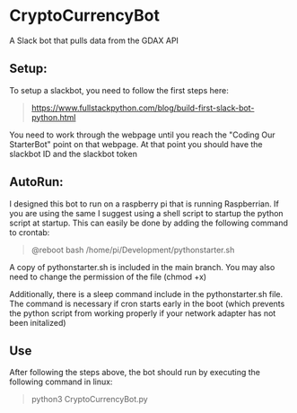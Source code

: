 # CryptoCurrencyBot
A Slack bot that pulls data from the GDAX API

## Setup:

To setup a slackbot, you need to follow the first steps here: 
> https://www.fullstackpython.com/blog/build-first-slack-bot-python.html

You need to work through the webpage until you reach the "Coding Our StarterBot" point on that webpage.
At that point you should have the slackbot ID and the slackbot token

## AutoRun:

I designed this bot to run on a raspberry pi that is running Raspberrian. If you are using the same I suggest using a shell script to startup the python script at startup. This can easily be done by adding the following command to crontab:

> @reboot bash /home/pi/Development/pythonstarter.sh

A copy of pythonstarter.sh is included in the main branch. You may also need to change the permission of the file (chmod +x)

Additionally, there is a sleep command include in the pythonstarter.sh file. The command is necessary if cron starts early in the boot (which prevents the python script from working properly if your network adapter has not been initalized)

## Use

After following the steps above, the bot should run by executing the following command in linux: 
> python3 CryptoCurrencyBot.py

